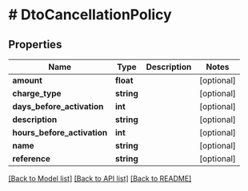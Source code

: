 # # DtoCancellationPolicy

## Properties

Name | Type | Description | Notes
------------ | ------------- | ------------- | -------------
**amount** | **float** |  | [optional]
**charge_type** | **string** |  | [optional]
**days_before_activation** | **int** |  | [optional]
**description** | **string** |  | [optional]
**hours_before_activation** | **int** |  | [optional]
**name** | **string** |  | [optional]
**reference** | **string** |  | [optional]

[[Back to Model list]](../../README.md#models) [[Back to API list]](../../README.md#endpoints) [[Back to README]](../../README.md)
